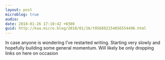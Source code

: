 ```yaml
---
layout: post
microblog: true
audio: 
date: 2018-01-26 17:10:42 +0300
guid: http://kaa.micro.blog/2018/01/26/t956892154856554496.html
---
```

In case anyone is wondering I’ve restarted writing. Starting very slowly and hopefully building some general momentum. Will likely be only dropping links on here on occasion
